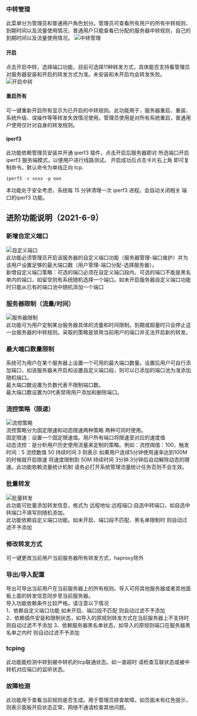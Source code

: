 ### 中转管理  
此菜单分为管理员和普通用户角色划分。管理员可查看所有用户的所有中转规则、到期时间以及流量使用情况，普通用户只能查看已分配的服务器中转规则，自己的到期时间以及流量使用情况。
![中转管理](https://github.com/noobcfy/wikis/blob/dev/Screenshots/forward.png)  

#### 开启
点击开启中转，选择端口功能，目前可选择11种转发方式，具体能否支持看管理员对服务器安装和开启的转发方式为准。未安装和未开启均会转发失败。
![开启中转](https://github.com/noobcfy/wikis/blob/dev/Screenshots/start-forword.png)  
  

#### 重启所有  

可一键重新开启所有显示为已开启的中转规则。此功能用于，服务器重启、重装、系统升级、误操作等等转发失效情况使用。管理员使用是对所有系统重启，普通用户使用仅针对自身的转发规则。  

#### iperf3

此功能依赖管理员安装并开通 iperf3 插件，点击开启后服务器即对 所选端口开启iperf3 服务端模式，以便用户进行线路测试。  开启成功后点击卡片右上角 即可复制命令。默认命令为单线正向 tcp.  
```shell
iperf3 -c xxxx -p ooo
```

本功能处于安全考虑，系统每 15 分钟清理一次 iperf3 进程。会自动关闭相关 端口的iperf3 功能。


## 进阶功能说明（2021-6-9）

### 新增自定义端口
  ![自定义端口](https://github.com/noobcfy/wikis/blob/dev/Screenshots/select-port.png)  
  此功能必须管理员开启该服务器的自定义端口功能（服务器管理-端口维护）并为该用户设置足够的最大端口数（用户管理-端口分配-选择服务器）。  
  新增自定义端口策略：可选的端口必须在自定义端口段内、可选的端口不能是黑名单内的端口，如留空则有系统随机选择一个端口。如未开启服务器自定义端口功能时只能从已有的端口池中随机添加一个端口  

### 服务器限制（流量/时间）
  ![服务器限制](https://github.com/noobcfy/wikis/blob/dev/Screenshots/limit.png)   
  此功能可为用户定制某台服务器具体的流量和时间限制。到期或超量时只会停止这一台服务器的中转规则。采取的策略是禁用当前用户的端口并无法开启新的转发。
### 最大端口数量限制
  系统可为用户在某个服务器上设置一个可用的最大端口数量。设置后用户可自行添加端口，如该服务器未开启和设置自定义端口段，则可以已添加的端口池为准添加随机端口。  
  最大端口数设置为负数代表不限制端口数。  
  最大端口数设置为0代表禁用用户添加和删除端口。
### 流控策略（限速）
  ![流控策略](https://github.com/noobcfy/wikis/blob/dev/Screenshots/speedlimit.png)  
  流控策略分为固定限速和动态限速两种策略  两种可同时使用。  
  固定限速：设置一个固定限速值。用户所有端口将限速至对应的速度值  
  动态流控：是分析用户历史使用流量来定制的策略。例如：流控阈值：100，触发时间：5 流控数值 50 持续时间 3 则表示  如果用户连续5分钟使用速率达到100M的时候就开启限速 将速度限制到 50M 持续时间 3分钟.3分钟后自动解除动态的限速。此功能依赖流量统计机制 请务必打开系统管理流量统计任务否则不会生效。

### 批量转发
  ![批量转发](https://github.com/noobcfy/wikis/blob/dev/Screenshots/batch-forward.png)  
  此功能可批量添加转发信息，格式为 远程地址:远程端口:自选中转端口，如自选中转端口不填写则随机添加。  
  此功能依赖自定义端口功能。如未开启、端口段不匹配、黑名单限制时 则自动过滤不予添加

### 修改转发方式
  可一键更改当前用户当前服务器所有转发方式，haproxy除外

### 导出/导入配置
  导出可导出当前用户在当前服务器上的所有规则。导入可将其他服务器或者其他面板上面的转发信息同步至当前服务器。  
  导入功能依赖条件比较严格。请注意以下情况  
  1、依赖自定义端口功能 如未开启、端口段不匹配 则自动过滤不予添加  
  2、依赖插件安装和限制状态，如导入的原规则转发方式在当前服务器上不支持时 则自动过滤不予添加
  3、依赖服务器黑名单状态，如导入的原规则端口在服务器黑名单之内时 则自动过滤不予添加

### tcping
  此功能能检测中转到被中转机的tcp联通状态。如一直超时 请检查互联状态或被中转机对应端口的监听状态。

### 故障检测
  此功能用于查看当前规则是否生成。用于管理员排查故障。如页面未有红色提示，则表示面板开启状态正常，网络不通请检查其他问题。


